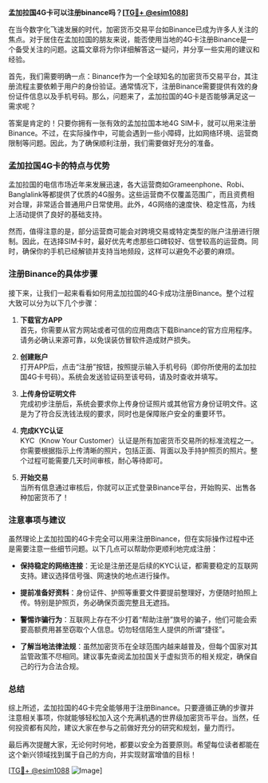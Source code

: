 **孟加拉国4G卡可以注册binance吗？[[TG💪+ @esim1088](https://t.me/s/esim1088)]**

在当今数字化飞速发展的时代，加密货币交易平台如Binance已成为许多人关注的焦点。对于居住在孟加拉国的朋友来说，能否使用当地的4G卡注册Binance是一个备受关注的问题。这篇文章将为你详细解答这一疑问，并分享一些实用的建议和经验。

首先，我们需要明确一点：Binance作为一个全球知名的加密货币交易平台，其注册流程主要依赖于用户的身份验证。通常情况下，注册Binance需要提供有效的身份证件信息以及手机号码。那么，问题来了，孟加拉国的4G卡是否能够满足这一需求呢？

答案是肯定的！只要你拥有一张有效的孟加拉国本地4G SIM卡，就可以用来注册Binance。不过，在实际操作中，可能会遇到一些小障碍，比如网络环境、运营商限制等问题。因此，为了确保顺利注册，我们需要做好充分的准备。

### 孟加拉国4G卡的特点与优势

孟加拉国的电信市场近年来发展迅速，各大运营商如Grameenphone、Robi、Banglalink等都提供了优质的4G服务。这些运营商不仅覆盖范围广，而且资费相对合理，非常适合普通用户日常使用。此外，4G网络的速度快、稳定性高，为线上活动提供了良好的基础支持。

然而，值得注意的是，部分运营商可能会对跨境交易或特定类型的账户注册进行限制。因此，在选择SIM卡时，最好优先考虑那些口碑较好、信誉较高的运营商。同时，确保你的手机已经解锁并支持当地频段，这样可以避免不必要的麻烦。

### 注册Binance的具体步骤

接下来，让我们一起来看看如何用孟加拉国的4G卡成功注册Binance。整个过程大致可以分为以下几个步骤：

1. **下载官方APP**  
   首先，你需要从官方网站或者可信的应用商店下载Binance的官方应用程序。请务必确认来源可靠，以免误装仿冒软件造成财产损失。

2. **创建账户**  
   打开APP后，点击“注册”按钮，按照提示输入手机号码（即你所使用的孟加拉国4G卡号码）。系统会发送验证码至该号码，请及时查收并填写。

3. **上传身份证明文件**  
   完成初步注册后，系统会要求你上传身份证照片或其他官方身份证明文件。这是为了符合反洗钱法规的要求，同时也是保障账户安全的重要环节。

4. **完成KYC认证**  
   KYC（Know Your Customer）认证是所有加密货币交易所的标准流程之一。你需要根据指示上传清晰的照片，包括正面、背面以及手持护照页的照片。整个过程可能需要几天时间审核，耐心等待即可。

5. **开始交易**  
   当所有信息通过审核后，你就可以正式登录Binance平台，开始购买、出售各种加密货币了！

### 注意事项与建议

虽然理论上孟加拉国的4G卡完全可以用来注册Binance，但在实际操作过程中还是需要注意一些细节问题。以下几点可以帮助你更顺利地完成注册：

- **保持稳定的网络连接**：无论是注册还是后续的KYC认证，都需要稳定的互联网支持。建议选择信号强、网速快的地点进行操作。
  
- **提前准备好资料**：身份证件、护照等重要文件要提前整理好，方便随时拍照上传。特别是护照页，务必确保页面完整且无遮挡。

- **警惕诈骗行为**：互联网上存在不少打着“帮助注册”旗号的骗子，他们可能会索要高额费用甚至窃取个人信息。切勿轻信陌生人提供的所谓“捷径”。

- **了解当地法律法规**：虽然加密货币在全球范围内越来越普及，但每个国家对其监管政策不尽相同。建议事先查阅孟加拉国关于虚拟货币的相关规定，确保自己的行为合法合规。

### 总结

综上所述，孟加拉国的4G卡完全能够用于注册Binance。只要遵循正确的步骤并注意相关事项，你就能够轻松加入这个充满机遇的世界级加密货币平台。当然，任何投资都有风险，建议大家在参与之前做好充分的研究和规划，量力而行。

最后再次提醒大家，无论何时何地，都要以安全为首要原则。希望每位读者都能在这个新兴领域找到属于自己的方向，并实现财富增值的目标！

[[TG💪+ @esim1088](https://t.me/s/esim1088) ![Image](https://i.postimg.cc/4NQfJmqS/Snipaste-2025-05-13-00-14-12.png)]